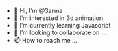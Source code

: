 - 👋 Hi, I’m @3arma
- 👀 I’m interested in 3d animation
- 🌱 I’m currently learning Javascript
- 💞️ I’m looking to collaborate on ...
- 📫 How to reach me ...

<!---
3arma/3arma is a ✨ special ✨ repository because its `README.md` (this file) appears on your GitHub profile.
You can click the Preview link to take a look at your changes.
--->

